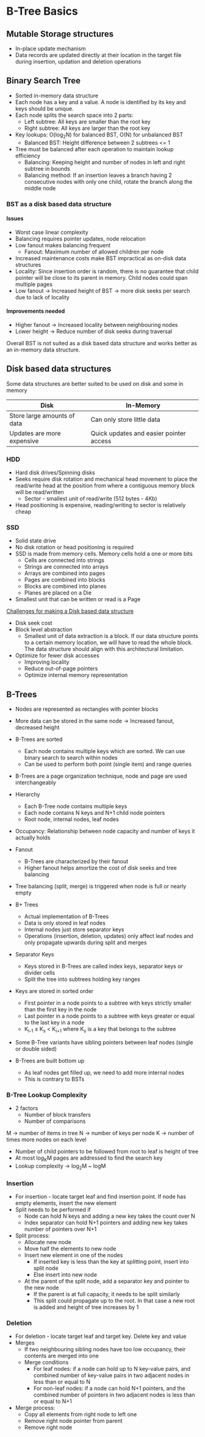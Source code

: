 # B-Tree Basics

## Mutable Storage structures
* In-place update mechanism
* Data records are updated directly at their location in the target file during insertion, updation and  deletion operations
## Binary Search Tree
* Sorted in-memory data structure
* Each node has a key and a value. A node is identified by its key and keys should be unique.
* Each node splits the search space into 2 parts:
  * Left subtree: All keys are smaller than the root key
  * Right subtree: All keys are larger than the root key
* Key lookups: O(log<sub>2</sub>N) for balanced BST, O(N) for unbalanced BST
  * Balanced BST: Height difference between 2 subtrees <= 1
* Tree must be balanced after each operation to maintain lookup efficiency
  * Balancing: Keeping height and number of nodes in left and right subtree in bounds
  * Balancing method: If an insertion leaves a branch having 2 consecutive nodes with only one child, rotate the branch along the middle node

### BST as a disk based data structure
#### Issues
* Worst case linear complexity
* Balancing requires pointer updates, node relocation
* Low fanout makes balancing frequent
  * Fanout: Maximum number of allowed children per node
* Increased maintenance costs make BST impractical as on-disk data structures
* Locality: Since insertion order is random, there is no guarantee that child pointer will be close to its parent in memory. Child nodes could span multiple pages
* Low fanout → Increased height of BST → more disk seeks per search due to lack of locality

#### Improvements needed
* Higher fanout → Increased locality between neighbouring nodes
* Lower height → Reduce number of disk seeks during traversal

Overall BST is not suited as a disk based data structure and works better as an in-memory data structure.

## Disk based data structures
Some data structures are better suited to be used on disk and some in memory

| Disk  | In-Memory |
| ------------- | ------------- |
| Store large amounts of data  | Can only store little data  |
| Updates are more expensive  | Quick updates and easier pointer access  |

### HDD
* Hard disk drives/Spinning disks
* Seeks require disk rotation and mechanical head movement to place the read/write head at the position from where a contiguous memory block will be read/written
  * Sector - smallest unit of read/write (512 bytes - 4Kb)
* Head positioning is expensive, reading/writing to sector is relatively cheap

### SSD
* Solid state drive
* No disk rotation or head positioning is required
* SSD is made from memory cells. Memory cells hold a one or more bits
  * Cells are connected into strings
  * Strings are connected into arrays
  * Arrays are combined into pages
  * Pages are combined into blocks
  * Blocks are combined into planes
  * Planes are placed on a Die
* Smallest unit that can be written or read is a Page

<ins>Challenges for making a Disk based data structure</ins>
* Disk seek cost
* Block level abstraction
  * Smallest unit of data extraction is a block. If our data structure points to a certain memory location, we will have to read the whole block. The data structure should align with this architectural limitation.
* Optimize for fewer disk accesses
  * Improving locality
  * Reduce out-of-page pointers
  * Optimize internal memory representation

## B-Trees
* Nodes are represented as rectangles with pointer blocks
* More data can be stored in the same node → Increased fanout, decreased height
* B-Trees are sorted
  * Each node contains multiple keys which are sorted. We can use binary search to search within nodes
  * Can be used to perform both point (single item) and range queries
* B-Trees are a page organization technique, node and page are used interchangeably

* Hierarchy
  * Each B-Tree node contains multiple keys
  * Each node contains N keys and N+1 child node pointers
  * Root node, internal nodes, leaf nodes

* Occupancy: Relationship between node capacity and number of keys it actually holds
* Fanout
  * B-Trees are characterized by their fanout
  * Higher fanout helps amortize the cost of disk seeks and tree balancing

* Tree balancing (split, merge) is triggered when node is full or nearly empty
* B+ Trees
  * Actual implementation of B-Trees
  * Data is only stored in leaf nodes
  * Internal nodes just store separator keys
  * Operations (insertion, deletion, updates) only affect leaf nodes and only propagate upwards during split and merges
  
* Separator Keys
  * Keys stored in B-Trees are called index keys, separator keys or divider cells
  * Split the tree into subtrees holding key ranges

* Keys are stored in sorted order
  * First pointer in a node points to a subtree with keys strictly smaller than the first key in the node
  * Last pointer in a node points to a subtree with keys greater or equal to the last key in a node
  * K<sub>i-1</sub> ≤ K<sub>s</sub> < K<sub>i+1</sub> where K<sub>s</sub> is a key that belongs to the subtree

* Some B-Tree variants have sibling pointers between leaf nodes (single or double sided)
* B-Trees are built bottom up
  * As leaf nodes get filled up, we need to add more internal nodes
  * This is contrary to BSTs

### B-Tree Lookup Complexity
* 2 factors
  * Number of block transfers
  * Number of comparisons

M → number of items in tree
N → number of keys per node
K → number of times more nodes on each level

* Number of child pointers to be followed from root to leaf is height of tree
* At most log<sub>K</sub>M pages are addressed to find the search key
* Lookup complexity → log<sub>2</sub>M ~ logM

### Insertion
* For insertion - locate target leaf and find insertion point. If node has empty elements, insert the new element
* Split needs to be performed if
  * Node can hold N keys and adding a new key takes the count over N
  * Index separator can hold N+1 pointers and adding new key takes number of pointers over N+1
* Split process:
  * Allocate new node
  * Move half the elements to new node
  * Insert new element in one of the nodes
    * If inserted key is less than the key at splitting point, insert into split node
    * Else insert into new node
  * At the parent of the split node, add a separator key and pointer to the new node
    * If the parent is at full capacity, it needs to be split similarly
    * This split could propagate up to the root. In that case a new root is added and height of tree increases by 1

### Deletion
* For deletion - locate target leaf and target key. Delete key and value
* Merges
  * If two neighbouring sibling nodes have too low occupancy, their contents are merged into one
  * Merge conditions
    * For leaf nodes: if a node can hold up to N key-value pairs, and combined number of key-value pairs in two adjacent nodes in less than or equal to N
    * For non-leaf nodes: if a node can hold N+1 pointers, and the combined number of pointers in two adjacent nodes is less than or equal to N+1
* Merge process:
  * Copy all elements from right node to left one
  * Remove right node pointer from parent
  * Remove right node
